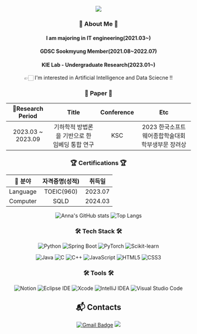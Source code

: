 
<p align="center">
  <img src="https://capsule-render.vercel.app/api?type=wave&color=FFB6C1&height=350&section=header&text=soyoung%20Youn&fontSize=90&fontColor=FFFFFF&animation=fadeIn" />
</p>


<div align=center>
  
  ### :peach: About Me :peach:
  
  #### I am majoring in IT engineering(2021.03~)
  
  #### GDSC Sookmyung Member(2021.08~2022.07)

  #### KIE Lab - Undergraduate Research(2023.01~)
  
  👉🏻 I'm interested in Artificial Intelligence and Data Sciecne !!


  ### 🐣 Paper 🐣
  | Research Period |Title|Conference|Etc|
  |:---:|:---:|:---:|:---:|
  |2023.03 ~ 2023.09|기하학적 방법론을 기반으로 한 임베딩 통합 연구|KSC|2023 한국소프트웨어종합학술대회 학부생부문 장려상|

  ### 🏆 Certifications 🏆
  | 분야 |자격증명(성적)|취득일|
  |:---:|:---:|:---:|
  |Language|TOEIC(960)|2023.07|
  |Computer|SQLD|2024.03|  
  
![Anna's GitHub stats](https://github-readme-stats.vercel.app/api?username=soyoung2022&show_icons=true&theme=graywhite)
![Top Langs](https://github-readme-stats.vercel.app/api/top-langs/?username=soyoung2022&layout=compact&theme=graywhite)

  
  ### :hammer_and_wrench: Tech Stack :hammer_and_wrench:
  ![Python](https://img.shields.io/badge/Python-3776AB.svg?&style=flat-square&logo=Python&logoColor=white)
  ![Spring Boot](https://img.shields.io/badge/Spring%20Boot-6DB33F.svg?&style=flat-square&logo=Spring%20Boot&logoColor=white)
  ![PyTorch](https://img.shields.io/badge/PyTorch-EE4C2C.svg?&style=flat-square&logo=PyTorch&logoColor=white)
  ![Scikit-learn](https://img.shields.io/badge/Scikit-learn-F7931E.svg?&style=flat-square&logo=Scikit-learn&logoColor=white)
  
  ![Java](https://img.shields.io/badge/Java-007396.svg?&style=flat-square&logo=Java&logoColor=white)
  ![C](https://img.shields.io/badge/C-A8B9CC.svg?&style=flat-square&logo=C&logoColor=white)
  ![C++](https://img.shields.io/badge/C++-00599C.svg?&style=flat-square&logo=C++&logoColor=white)
  ![JavaScript](https://img.shields.io/badge/JavaScipt-F7DF1E.svg?&style=flat-square&logo=JavaScript&logoColor=white)
  ![HTML5](https://img.shields.io/badge/HTML5-E34F26.svg?&style=flat-square&logo=HTML5&logoColor=white)
  ![CSS3](https://img.shields.io/badge/CSS3-1572B6.svg?&style=flat-square&logo=CSS3&logoColor=white)

  
  
  ### :hammer_and_wrench: Tools :hammer_and_wrench:
  ![Notion](https://img.shields.io/badge/Notion-000000.svg?&style=flat-square&logo=Notion&logoColor=white)
  ![Eclipse IDE](https://img.shields.io/badge/Eclipse%20IDE-2C2255.svg?&style=flat-square&logo=Eclipse%20IDE&logoColor=white)
  ![Xcode](https://img.shields.io/badge/Xcode-147EFB.svg?&style=flat-square&logo=Xcode&logoColor=white)
  ![IntelliJ IDEA](https://img.shields.io/badge/IntelliJ%20IDEA-000000.svg?&style=flat-square&logo=IntelliJ%20IDEA&logoColor=white)
  ![Visual Studio Code](https://img.shields.io/badge/Visual%20Studio%20Code-007ACC.svg?&style=flat-square&logo=Visual%20Studio%20Code&logoColor=white)
  
  
  ## :mailbox_with_mail: Contacts
  [![Gmail Badge](https://img.shields.io/badge/Gmail-EA4335?style=flat-square&logo=Gmail&logoColor=white&link=mailto:yuns8671@gmail.com)](mailto:yuns8671@gmail.com)
  <a href="https://velog.io/@ddo_0" target="_blank"><img src="https://img.shields.io/badge/velog-00CCBC?style=flat-square&logo=velog&logoColor=white"/></a>

</div>
